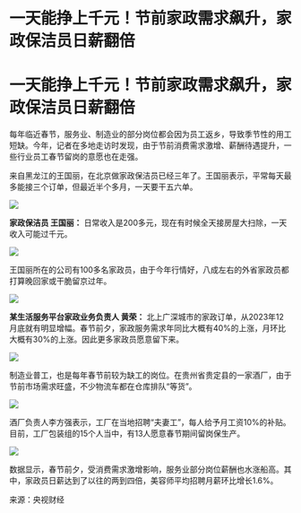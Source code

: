 # 一天能挣上千元！节前家政需求飙升，家政保洁员日薪翻倍

# 一天能挣上千元！节前家政需求飙升，家政保洁员日薪翻倍

每年临近春节，服务业、制造业的部分岗位都会因为员工返乡，导致季节性的用工短缺。今年，记者在多地走访时发现，由于节前消费需求激增、薪酬待遇提升，一些行业员工春节留岗的意愿也在走强。

来自黑龙江的王国丽，在北京做家政保洁员已经三年了。王国丽表示，平常每天最多能接三个订单，但最近半个多月，一天要干五六单。

![](https://inews.gtimg.com/om_bt/Oupekz31JRhCqRsrNKdCrMLzyeatyfHEgPsIfbP3pI7a8AA/1000)

**家政保洁员 王国丽：** 日常收入是200多元，现在有时候全天接房屋大扫除，一天收入可能过千元。

![](https://inews.gtimg.com/om_bt/OpCAiY4R6N5-xqXnMt2TQpTi6cxYcHDhaFEnKXa1T-tV8AA/1000)

王国丽所在的公司有100多名家政员，由于今年行情好，八成左右的外省家政员都打算晚回家或干脆留京过年。

![](https://inews.gtimg.com/om_bt/Og1_9rcShnQKU3DzVul1XLKqRd25UiqejbyKKN5u8pylgAA/1000)

**某生活服务平台家政业务负责人 黄荣：**
北上广深城市的家政订单，从2023年12月底就有明显增幅。春节前夕，家政服务需求年同比大概有40%的上涨，月环比大概有30%的上涨。因此更多家政员愿意留下来。

![](https://inews.gtimg.com/om_bt/OLGG65MJWT2XJ_rien_Aml4CQkVjF2ISUoWcOXD3afAUoAA/1000)

制造业普工，也是每年春节前较为缺工的岗位。在贵州省贵定县的一家酒厂，由于节前市场需求旺盛，不少物流车都在仓库排队“等货”。

![](https://inews.gtimg.com/om_bt/O2stG3NjORgIfCdTgDrGaXH0DIiEjyCQgFMd_XCB4QjMgAA/1000)

酒厂负责人李方强表示，工厂在当地招聘“夫妻工”，每人给予月工资10%的补贴。目前，工厂包装组的15个人当中，有13人愿意春节期间留岗保生产。

![](https://inews.gtimg.com/om_bt/O6FSvX0qoFwrCGu6o2dvz-1sOKaXdBplAtrWGXXLXNdR0AA/1000)

数据显示，春节前夕，受消费需求激增影响，服务业部分岗位薪酬也水涨船高。其中，家政员日薪达到了以往的两到四倍，美容师平均招聘月薪环比增长1.6%。

来源：央视财经

